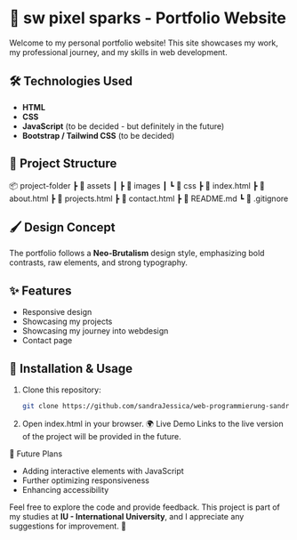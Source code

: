 # 🎨 sw pixel sparks - Portfolio Website

Welcome to my personal portfolio website! This site showcases my work, my professional journey, and my skills in web development.

## 🛠️ Technologies Used
- **HTML**  
- **CSS**  
- **JavaScript** (to be decided - but definitely in the future)  
- **Bootstrap / Tailwind CSS** (to be decided)  

## 📁 Project Structure
📦 project-folder
┣ 📂 assets
┃ ┣ 📂 images
┃ ┗ 📂 css
┣ 📜 index.html
┣ 📜 about.html
┣ 📜 projects.html
┣ 📜 contact.html
┣ 📜 README.md
┗ 📜 .gitignore

## 🖌️ Design Concept
The portfolio follows a **Neo-Brutalism** design style, emphasizing bold contrasts, raw elements, and strong typography.

## ✨ Features
- Responsive design  
- Showcasing my projects
- Showcasing my journey into webdesign  
- Contact page  

## 🔧 Installation & Usage
1. Clone this repository:  
   ```bash
   git clone https://github.com/sandraJessica/web-programmierung-sandraJessica
2. Open index.html in your browser.
🌍 Live Demo
Links to the live version of the project will be provided in the future.

🔮 Future Plans
- Adding interactive elements with JavaScript
- Further optimizing responsiveness
- Enhancing accessibility

Feel free to explore the code and provide feedback. This project is part of my studies at **IU - International University**, and I appreciate any suggestions for improvement. 🚀